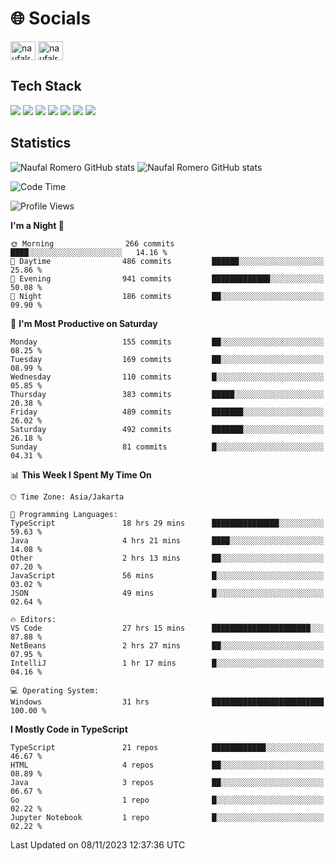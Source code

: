 <h1 align="">🌐 Socials</h1>
<p align="left">
<a href="https://linkedin.com/in/naufal-romero-putra-pratama-9ab816177/" target="blank"><img align="center" src="https://raw.githubusercontent.com/rahuldkjain/github-profile-readme-generator/master/src/images/icons/Social/linked-in-alt.svg" alt="naufalromero" height="30" width="40" /></a>
<a href="https://instagram.com/naufalromero" target="blank"><img align="center" src="https://raw.githubusercontent.com/rahuldkjain/github-profile-readme-generator/master/src/images/icons/Social/instagram.svg" alt="naufalromero" height="30" width="40" /></a>
</p>


<h2 align="">Tech Stack</h2>
<div align="">
  <img src="https://img.shields.io/badge/next.js-000000?style=for-the-badge&logo=nextdotjs&logoColor=white"/>
 <img src="https://img.shields.io/badge/typescript-%23007ACC.svg?style=for-the-badge&logo=typescript&logoColor=white"/>
 <img src="https://img.shields.io/badge/react-%2320232a.svg?style=for-the-badge&logo=react&logoColor=%2361DAFB"/>
 <img src="https://img.shields.io/badge/tailwindcss-%2338B2AC.svg?style=for-the-badge&logo=tailwind-css&logoColor=white"/>
 <img src="https://img.shields.io/badge/Prisma-3982CE?style=for-the-badge&logo=Prisma&logoColor=white"/>
 <img src="https://img.shields.io/badge/javascript-%23323330.svg?style=for-the-badge&logo=javascript&logoColor=%23F7DF1E"/>
 <img src="https://img.shields.io/badge/java-%23ED8B00.svg?style=for-the-badge&logo=openjdk&logoColor=white"/>
</div>


<h2 align="">Statistics</h2>
<div align="">
<img src="https://github-readme-stats-xi-nine-74.vercel.app/api?username=romves&show_icons=true&theme=tokyonight&include_all_commits=true&count_private=true" alt="Naufal Romero GitHub stats"/>
<img src="https://github-readme-stats-xi-nine-74.vercel.app/api/top-langs/?username=romves&theme=tokyonight&hide_border=false&include_all_commits=true&count_private=true&layout=compact" alt="Naufal Romero GitHub stats"/>
</div>

<!--START_SECTION:waka-->
![Code Time](http://img.shields.io/badge/Code%20Time-481%20hrs%2013%20mins-blue)

![Profile Views](http://img.shields.io/badge/Profile%20Views-7-blue)

**I'm a Night 🦉** 

```text
🌞 Morning                266 commits         ████░░░░░░░░░░░░░░░░░░░░░   14.16 % 
🌆 Daytime                486 commits         ██████░░░░░░░░░░░░░░░░░░░   25.86 % 
🌃 Evening                941 commits         █████████████░░░░░░░░░░░░   50.08 % 
🌙 Night                  186 commits         ██░░░░░░░░░░░░░░░░░░░░░░░   09.90 % 
```
📅 **I'm Most Productive on Saturday** 

```text
Monday                   155 commits         ██░░░░░░░░░░░░░░░░░░░░░░░   08.25 % 
Tuesday                  169 commits         ██░░░░░░░░░░░░░░░░░░░░░░░   08.99 % 
Wednesday                110 commits         █░░░░░░░░░░░░░░░░░░░░░░░░   05.85 % 
Thursday                 383 commits         █████░░░░░░░░░░░░░░░░░░░░   20.38 % 
Friday                   489 commits         ███████░░░░░░░░░░░░░░░░░░   26.02 % 
Saturday                 492 commits         ███████░░░░░░░░░░░░░░░░░░   26.18 % 
Sunday                   81 commits          █░░░░░░░░░░░░░░░░░░░░░░░░   04.31 % 
```


📊 **This Week I Spent My Time On** 

```text
🕑︎ Time Zone: Asia/Jakarta

💬 Programming Languages: 
TypeScript               18 hrs 29 mins      ███████████████░░░░░░░░░░   59.63 % 
Java                     4 hrs 21 mins       ████░░░░░░░░░░░░░░░░░░░░░   14.08 % 
Other                    2 hrs 13 mins       ██░░░░░░░░░░░░░░░░░░░░░░░   07.20 % 
JavaScript               56 mins             █░░░░░░░░░░░░░░░░░░░░░░░░   03.02 % 
JSON                     49 mins             █░░░░░░░░░░░░░░░░░░░░░░░░   02.64 % 

🔥 Editors: 
VS Code                  27 hrs 15 mins      ██████████████████████░░░   87.88 % 
NetBeans                 2 hrs 27 mins       ██░░░░░░░░░░░░░░░░░░░░░░░   07.95 % 
IntelliJ                 1 hr 17 mins        █░░░░░░░░░░░░░░░░░░░░░░░░   04.16 % 

💻 Operating System: 
Windows                  31 hrs              █████████████████████████   100.00 % 
```

**I Mostly Code in TypeScript** 

```text
TypeScript               21 repos            ████████████░░░░░░░░░░░░░   46.67 % 
HTML                     4 repos             ██░░░░░░░░░░░░░░░░░░░░░░░   08.89 % 
Java                     3 repos             ██░░░░░░░░░░░░░░░░░░░░░░░   06.67 % 
Go                       1 repo              █░░░░░░░░░░░░░░░░░░░░░░░░   02.22 % 
Jupyter Notebook         1 repo              █░░░░░░░░░░░░░░░░░░░░░░░░   02.22 % 
```




 Last Updated on 08/11/2023 12:37:36 UTC
<!--END_SECTION:waka-->
